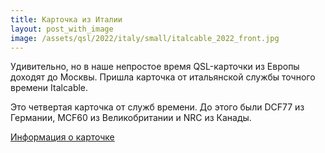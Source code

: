 ```yaml
---
title: Карточка из Италии
layout: post_with_image
image: /assets/qsl/2022/italy/small/italcable_2022_front.jpg
---
```


Удивительно, но в наше непростое время
QSL-карточки из Европы доходят до Москвы.
Пришла карточка от итальянской службы точного времени
Italcable.

Это четвертая карточка от служб времени.
До этого были DCF77 из Германии, MCF60 из
Великобритании и NRC из Канады.

[Информация о карточке](/qsls/italcable_2022.html)
